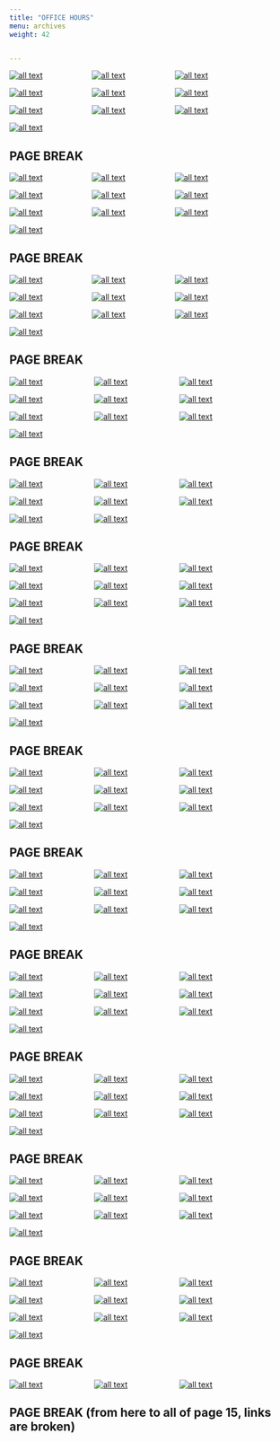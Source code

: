 ```yaml
---
title: "OFFICE HOURS"
menu: archives
weight: 42


---
```


[![all text](../../images/VideoImages/OfficeHourThumbnails/OH-Jan5-24.jpg )](https://youtu.be/sV7tXz53LVE?list=TLGGAUACxCrhMjoyMTA2MjAyNA)&ensp;&ensp;&ensp;&ensp;&ensp;&ensp;&ensp;&ensp;&ensp;&ensp;&ensp;&ensp;
[![all text](../../images/VideoImages/OfficeHourThumbnails/OH-Nov10-23.jpg )](https://youtu.be/DqOuq50AjAI?list=TLGGB5HeUhn2LCwyMTA2MjAyNA)&ensp;&ensp;&ensp;&ensp;&ensp;&ensp;&ensp;&ensp;&ensp;&ensp;&ensp;&ensp;
[![all text](../../images/VideoImages/OfficeHourThumbnails/OH-Oct27-23.jpg )](https://youtu.be/P2-T4iomrkQ?list=TLGGxyx1BwejocUyMTA2MjAyNA)


[![all text](/images/VideoImages/OfficeHourThumbnails/OH-Oct13-23.jpg )](https://youtu.be/UXKyckwkJo0?list=TLGGH2LXlrWvsRYyMTA2MjAyNA)&ensp;&ensp;&ensp;&ensp;&ensp;&ensp;&ensp;&ensp;&ensp;&ensp;&ensp;&ensp;
[![all text](/images/VideoImages/OfficeHourThumbnails/OH-Sep29-23.jpg )](https://youtu.be/l7iGyECLVdo?list=TLGGJkKfDlcgBdEyMTA2MjAyNA)&ensp;&ensp;&ensp;&ensp;&ensp;&ensp;&ensp;&ensp;&ensp;&ensp;&ensp;&ensp;
[![all text](/images/VideoImages/OfficeHourThumbnails/OH-Sep01-23.jpg )](https://youtu.be/c52R6OX_2rQ?list=TLGGV3CnC8CTXz8yMTA2MjAyNA)


[![all text](/images/VideoImages/OfficeHourThumbnails/OH-Jun28-23.jpg )](https://youtu.be/D_R3i3Izv9o?list=TLGGO5JDbQV-VbsyMTA2MjAyNA)&ensp;&ensp;&ensp;&ensp;&ensp;&ensp;&ensp;&ensp;&ensp;&ensp;&ensp;&ensp;
[![all text](/images/VideoImages/OfficeHourThumbnails/OH-Jun09-23.jpg )](https://youtu.be/d2HMYAtJvIs?list=TLGGaN02kwYQ6YoyMTA2MjAyNA)&ensp;&ensp;&ensp;&ensp;&ensp;&ensp;&ensp;&ensp;&ensp;&ensp;&ensp;&ensp;
[![all text](/images/VideoImages/OfficeHourThumbnails/OH-May26-23.jpg )](https://youtu.be/sJ1tzvBjbGE?list=TLGGsKr4i3qtAXwyMTA2MjAyNA)


[![all text](/images/VideoImages/OfficeHourThumbnails/OH-May12-23.jpg )](https://youtu.be/qTa-4VBKYPY?list=TLGGzk06PqfzdX0yMTA2MjAyNA)

## PAGE BREAK


[![all text](/images/VideoImages/OfficeHourThumbnails/OH-Apr28-23.jpg )](https://youtu.be/5caMIDeoieo?list=TLGG_nMYnJ-hh7cyNDA2MjAyNA)&ensp;&ensp;&ensp;&ensp;&ensp;&ensp;&ensp;&ensp;&ensp;&ensp;&ensp;&ensp;
[![all text](/images/VideoImages/OfficeHourThumbnails/OH-Apr14-23.jpg )](https://youtu.be/zzf_5dlYTz8?list=TLGGXdaYy-Ha9a4yNDA2MjAyNA)&ensp;&ensp;&ensp;&ensp;&ensp;&ensp;&ensp;&ensp;&ensp;&ensp;&ensp;&ensp;
[![all text](/images/VideoImages/OfficeHourThumbnails/OH-Feb24-23.jpg )](https://youtu.be/-_tboDnHEmk?list=TLGGn1Hb1FjGl8kyNDA2MjAyNA)


[![all text](/images/VideoImages/OfficeHourThumbnails/OH-Feb10-23.jpg )](https://youtu.be/qCruZVcfaxY?list=TLGGI9Bq595N1IUyNDA2MjAyNA)&ensp;&ensp;&ensp;&ensp;&ensp;&ensp;&ensp;&ensp;&ensp;&ensp;&ensp;&ensp;
[![all text](/images/VideoImages/OfficeHourThumbnails/OH-Jan27-23.jpg )](https://youtu.be/_7zXUUesUPY?list=TLGGH4shjifkMXQyNDA2MjAyNA)&ensp;&ensp;&ensp;&ensp;&ensp;&ensp;&ensp;&ensp;&ensp;&ensp;&ensp;&ensp;
[![all text](/images/VideoImages/OfficeHourThumbnails/OH-Dec02-22.jpg )](https://youtu.be/QTV6Q8s4uOs?list=TLGGM7PvcthxZXEyNDA2MjAyNA)


[![all text](/images/VideoImages/OfficeHourThumbnails/OH-Oct07-22.jpg )](https://youtu.be/eO1KMBDc0J8?list=TLGGS32t1mu67bkyNDA2MjAyNA)&ensp;&ensp;&ensp;&ensp;&ensp;&ensp;&ensp;&ensp;&ensp;&ensp;&ensp;&ensp;
[![all text](/images/VideoImages/OfficeHourThumbnails/OH-Sep23-22.jpg )](https://youtu.be/ReJvAbJJRH0?list=TLGG6V3uBH7VeeEyNDA2MjAyNA)&ensp;&ensp;&ensp;&ensp;&ensp;&ensp;&ensp;&ensp;&ensp;&ensp;&ensp;&ensp;
[![all text](/images/VideoImages/OfficeHourThumbnails/OH-Sep09-22.jpg )](https://youtu.be/9e4mMX7i_RY?list=TLGGKFqIVAgJGacyNDA2MjAyNA)


[![all text](/images/VideoImages/OfficeHourThumbnails/OH-Aug26-22.jpg )](https://youtu.be/Hnin7y-2uy8?list=TLGG_5_Dv3gPKYwyNDA2MjAyNA)



## PAGE BREAK


[![all text](/images/VideoImages/OfficeHourThumbnails/OH-Aug12-22.jpg )](https://youtu.be/pIbhsCJS60U?list=TLGGlP8FXAqWG3wyNDA2MjAyNA)&ensp;&ensp;&ensp;&ensp;&ensp;&ensp;&ensp;&ensp;&ensp;&ensp;&ensp;&ensp;
[![all text](/images/VideoImages/OfficeHourThumbnails/OH-Jul29-22.jpg )](https://youtu.be/E5afi_be3DM?list=TLGGY-qOaeo4ox4yNDA2MjAyNA)&ensp;&ensp;&ensp;&ensp;&ensp;&ensp;&ensp;&ensp;&ensp;&ensp;&ensp;&ensp;
[![all text](/images/VideoImages/OfficeHourThumbnails/OH-Jun17-22.jpg )](https://youtu.be/v9MScKsFAR0?list=TLGGDC9IQbbeUw8yNDA2MjAyNA)


[![all text](/images/VideoImages/OfficeHourThumbnails/OH-Jun03-22.jpg )](https://youtu.be/pIbhsCJS60U?list=TLGGlP8FXAqWG3wyNDA2MjAyNA)&ensp;&ensp;&ensp;&ensp;&ensp;&ensp;&ensp;&ensp;&ensp;&ensp;&ensp;&ensp;
[![all text](/images/VideoImages/OfficeHourThumbnails/OH-Jul29-22.jpg )](https://youtu.be/6a--LOQNz1M?list=TLGG88CoqD8ouf0yNDA2MjAyNA)&ensp;&ensp;&ensp;&ensp;&ensp;&ensp;&ensp;&ensp;&ensp;&ensp;&ensp;&ensp;
[![all text](/images/VideoImages/OfficeHourThumbnails/OH-May06-22.jpg )](https://youtu.be/4cGAfB9kR6I?list=TLGG1Ls_rS5UlYYyNDA2MjAyNA)


[![all text](/images/VideoImages/OfficeHourThumbnails/OH-Apr22-22.jpg )](https://youtu.be/7_d4WJMbPWo?list=TLGGoy4vHas0k1AyNDA2MjAyNA)&ensp;&ensp;&ensp;&ensp;&ensp;&ensp;&ensp;&ensp;&ensp;&ensp;&ensp;&ensp;
[![all text](/images/VideoImages/OfficeHourThumbnails/OH-Mar25-22.jpg )](https://youtu.be/CcABVFh6Izc?list=TLGGGr-G4iA5YB4yNDA2MjAyNA)&ensp;&ensp;&ensp;&ensp;&ensp;&ensp;&ensp;&ensp;&ensp;&ensp;&ensp;&ensp;
[![all text](/images/VideoImages/OfficeHourThumbnails/OH-Feb25-22.jpg )](https://youtu.be/Tzf2TW67wyw?list=TLGGDIPYnap3D3AyNDA2MjAyNA)


[![all text](/images/VideoImages/OfficeHourThumbnails/OH-Feb11-22.jpg )](https://youtu.be/Urd7vQ42yGA?list=TLGGjqnhjfMxBGkyNDA2MjAyNA)


## PAGE BREAK


[![all text](/images/VideoImages/OfficeHourThumbnails/OH-Jan28-22.jpg )](https://www.youtube.com/embed/jwjFMdNwMGY?wmode=opaque&loop=1&playlist=jwjFMdNwMGY&autohide=1&iv_load_policy=3)
&ensp;&ensp;&ensp;&ensp;&ensp;&ensp;&ensp;&ensp;&ensp;&ensp;&ensp;&ensp;
[![all text](/images/VideoImages/OfficeHourThumbnails/OH-Jan14-22.jpg )](https://www.youtube.com/embed/NP3jf1NRfes?wmode=opaque&loop=1&playlist=NP3jf1NRfes&autohide=1&iv_load_policy=3)
&ensp;&ensp;&ensp;&ensp;&ensp;&ensp;&ensp;&ensp;&ensp;&ensp;&ensp;&ensp;
[![all text](/images/VideoImages/OfficeHourThumbnails/OH-Jan07-22.jpg )](https://www.youtube.com/embed/7Ciufb0NMYk?wmode=opaque&loop=1&playlist=7Ciufb0NMYk&autohide=1&iv_load_policy=3)


[![all text](/images/VideoImages/OfficeHourThumbnails/PlatformInstallation-Dec17-21.jpg )](https://www.youtube.com/embed/UrRQ5LNF2xU?wmode=opaque&loop=1&playlist=UrRQ5LNF2xU&autohide=1&iv_load_policy=3)
&ensp;&ensp;&ensp;&ensp;&ensp;&ensp;&ensp;&ensp;&ensp;&ensp;&ensp;&ensp;
[![all text](/images/VideoImages/OfficeHourThumbnails/BACnetTutorial-Dec17-21.jpg )](https://www.youtube.com/embed/qQNL2n936AU?wmode=opaque&loop=1&playlist=qQNL2n936AU&autohide=1&iv_load_policy=3)
&ensp;&ensp;&ensp;&ensp;&ensp;&ensp;&ensp;&ensp;&ensp;&ensp;&ensp;&ensp;
[![all text](/images/VideoImages/OfficeHourThumbnails/OH-Dec17-21.jpg )](https://www.youtube.com/embed/CvjhzCSOj3k?wmode=opaque&loop=1&playlist=CvjhzCSOj3k&autohide=1&iv_load_policy=3)


[![all text](/images/VideoImages/OfficeHourThumbnails/OH-Dec03-21.jpg )](https://www.youtube.com/embed/0XYAwkDospA?wmode=opaque&loop=1&playlist=0XYAwkDospA&autohide=1&iv_load_policy=3)
&ensp;&ensp;&ensp;&ensp;&ensp;&ensp;&ensp;&ensp;&ensp;&ensp;&ensp;&ensp;
[![all text](/images/VideoImages/OfficeHourThumbnails/OH-Oct08-21.jpg )](https://www.youtube.com/embed/ZqSn1sUSWXk?wmode=opaque&loop=1&playlist=ZqSn1sUSWXk&autohide=1&iv_load_policy=3)
&ensp;&ensp;&ensp;&ensp;&ensp;&ensp;&ensp;&ensp;&ensp;&ensp;&ensp;&ensp;
[![all text](/images/VideoImages/OfficeHourThumbnails/OH-Sep24-21.jpg )](https://www.youtube.com/embed/La6CHZe0OmA?wmode=opaque&loop=1&playlist=La6CHZe0OmA&autohide=1&iv_load_policy=3)


[![all text](/images/VideoImages/OfficeHourThumbnails/OH-Sep10-21.jpg )](https://www.youtube.com/embed/uFeqWPSZiUY?wmode=opaque&loop=1&playlist=uFeqWPSZiUY&autohide=1&iv_load_policy=3)
&ensp;&ensp;&ensp;&ensp;&ensp;&ensp;&ensp;&ensp;&ensp;&ensp;&ensp;&ensp;

## PAGE BREAK



[![all text](/images/VideoImages/OfficeHourThumbnails/OH-Aug13-21.jpg )](https://www.youtube.com/embed/VslU8Ljn7mg?wmode=opaque&loop=1&playlist=VslU8Ljn7mg&autohide=1&iv_load_policy=3)
&ensp;&ensp;&ensp;&ensp;&ensp;&ensp;&ensp;&ensp;&ensp;&ensp;&ensp;&ensp;
[![all text](/images/VideoImages/OfficeHourThumbnails/VolttronTutorial-Jul27-21.jpg )](https://www.youtube.com/embed/0zHG1p76GNs?wmode=opaque&loop=1&playlist=0zHG1p76GNs&autohide=1&iv_load_policy=3)
&ensp;&ensp;&ensp;&ensp;&ensp;&ensp;&ensp;&ensp;&ensp;&ensp;&ensp;&ensp;
[![all text](/images/VideoImages/OfficeHourThumbnails/OH-Jul16-21.jpg )](https://www.youtube.com/embed/Poqcy-uu97Q?wmode=opaque&loop=1&playlist=Poqcy-uu97Q&autohide=1&iv_load_policy=3)


[![all text](/images/VideoImages/OfficeHourThumbnails/OH-Jun18-21.jpg )](https://www.youtube.com/embed/HTPm2_IYDbc?wmode=opaque&loop=1&playlist=HTPm2_IYDbc&autohide=1&iv_load_policy=3)
&ensp;&ensp;&ensp;&ensp;&ensp;&ensp;&ensp;&ensp;&ensp;&ensp;&ensp;&ensp;
[![all text](/images/VideoImages/OfficeHourThumbnails/OH-Jun04-21.jpg )](https://www.youtube.com/embed/lpWJk1i7NyQ?wmode=opaque&loop=1&playlist=lpWJk1i7NyQ&autohide=1&iv_load_policy=3)
&ensp;&ensp;&ensp;&ensp;&ensp;&ensp;&ensp;&ensp;&ensp;&ensp;&ensp;&ensp;
[![all text](/images/VideoImages/OfficeHourThumbnails/OH-May21-21.jpg )](https://www.youtube.com/embed/SDAJ4y-rJbY?wmode=opaque&loop=1&playlist=SDAJ4y-rJbY&autohide=1&iv_load_policy=3)


[![all text](/images/VideoImages/OfficeHourThumbnails/OH-May07-21.jpg )](https://www.youtube.com/embed/w08FlEQKgXY?wmode=opaque&loop=1&playlist=w08FlEQKgXY&autohide=1&iv_load_policy=3)
&ensp;&ensp;&ensp;&ensp;&ensp;&ensp;&ensp;&ensp;&ensp;&ensp;&ensp;&ensp;
[![all text](/images/VideoImages/OfficeHourThumbnails/OH-Apr23-21.jpg )](https://www.youtube.com/embed/842ZR183UKw?wmode=opaque&loop=1&playlist=842ZR183UKw&autohide=1&iv_load_policy=3)



## PAGE BREAK



[![all text](/images/VideoImages/OfficeHourThumbnails/OH-Feb26-21.jpg )](https://www.youtube.com/embed/QY_bpP9PZw4?wmode=opaque&loop=1&playlist=QY_bpP9PZw4&autohide=1&iv_load_policy=3)
&ensp;&ensp;&ensp;&ensp;&ensp;&ensp;&ensp;&ensp;&ensp;&ensp;&ensp;&ensp;
[![all text](/images/VideoImages/OfficeHourThumbnails/OH-Feb12-21.jpg )](https://www.youtube.com/embed/QmZJQ5E4ARM?wmode=opaque&loop=1&playlist=QmZJQ5E4ARM&autohide=1&iv_load_policy=3)
&ensp;&ensp;&ensp;&ensp;&ensp;&ensp;&ensp;&ensp;&ensp;&ensp;&ensp;&ensp;
[![all text](/images/VideoImages/OfficeHourThumbnails/OH-Jan29-21.jpg )](https://www.youtube.com/embed/Zan435-3dUI?wmode=opaque&loop=1&playlist=Zan435-3dUI&autohide=1&iv_load_policy=3)


[![all text](/images/VideoImages/OfficeHourThumbnails/OH-Jan15-21.jpg )](https://www.youtube.com/embed/LSeBggqAZV0?wmode=opaque&loop=1&playlist=LSeBggqAZV0&autohide=1&iv_load_policy=3)
&ensp;&ensp;&ensp;&ensp;&ensp;&ensp;&ensp;&ensp;&ensp;&ensp;&ensp;&ensp;
[![all text](/images/VideoImages/OfficeHourThumbnails/OH-Dec18-20.jpg )](https://www.youtube.com/embed/4Gj7XGMdLVE?wmode=opaque&loop=1&playlist=4Gj7XGMdLVE&autohide=1&iv_load_policy=3)
&ensp;&ensp;&ensp;&ensp;&ensp;&ensp;&ensp;&ensp;&ensp;&ensp;&ensp;&ensp;
[![all text](/images/VideoImages/OfficeHourThumbnails/OH-Dec04-20.jpg )](https://www.youtube.com/embed/Inle6FIGcLk?wmode=opaque&loop=1&playlist=Inle6FIGcLk&autohide=1&iv_load_policy=3)


[![all text](/images/VideoImages/OfficeHourThumbnails/OH-Nov20-20.jpg )](https://www.youtube.com/embed/ZerxGK-i_FE?wmode=opaque&loop=1&playlist=ZerxGK-i_FE&autohide=1&iv_load_policy=3)
&ensp;&ensp;&ensp;&ensp;&ensp;&ensp;&ensp;&ensp;&ensp;&ensp;&ensp;&ensp;
[![all text](/images/VideoImages/OfficeHourThumbnails/OH-Nov06-20.jpg )](https://www.youtube.com/embed/K0SJWPA9AnU?wmode=opaque&loop=1&playlist=K0SJWPA9AnU&autohide=1&iv_load_policy=3)
&ensp;&ensp;&ensp;&ensp;&ensp;&ensp;&ensp;&ensp;&ensp;&ensp;&ensp;&ensp;
[![all text](/images/VideoImages/OfficeHourThumbnails/VOLTTRON-Tutorial-Oct28-20.jpg )](https://www.youtube.com/embed/iGPKmh382YE?wmode=opaque&loop=1&playlist=iGPKmh382YE&autohide=1&iv_load_policy=3)


[![all text](/images/VideoImages/OfficeHourThumbnails/OH-Oct23-20.jpg )](https://www.youtube.com/embed/A-riTZu6vgo?wmode=opaque&loop=1&playlist=A-riTZu6vgo&autohide=1&iv_load_policy=3)


## PAGE BREAK


[![all text](/images/VideoImages/OfficeHourThumbnails/OH-Oct09-20.jpg )](https://www.youtube.com/embed/OfUEyXEVVn4?wmode=opaque&loop=1&playlist=OfUEyXEVVn4&autohide=1&iv_load_policy=3)
&ensp;&ensp;&ensp;&ensp;&ensp;&ensp;&ensp;&ensp;&ensp;&ensp;&ensp;&ensp;
[![all text](/images/VideoImages/OfficeHourThumbnails/OH-Sep25-20.jpg )](https://www.youtube.com/embed/p4fAMPoDUaA?wmode=opaque&loop=1&playlist=p4fAMPoDUaA&autohide=1&iv_load_policy=3)
&ensp;&ensp;&ensp;&ensp;&ensp;&ensp;&ensp;&ensp;&ensp;&ensp;&ensp;&ensp;
[![all text](/images/VideoImages/OfficeHourThumbnails/OH-Sep11-20.jpg )](https://www.youtube.com/embed/w4DYHpAZ2x8?wmode=opaque&loop=1&playlist=w4DYHpAZ2x8&autohide=1&iv_load_policy=3)


[![all text](/images/VideoImages/OfficeHourThumbnails/OH-Jul31-20.jpg )](https://www.youtube.com/embed/tFufZROXju0?wmode=opaque&loop=1&playlist=tFufZROXju0&autohide=1&iv_load_policy=3)
&ensp;&ensp;&ensp;&ensp;&ensp;&ensp;&ensp;&ensp;&ensp;&ensp;&ensp;&ensp;
[![all text](/images/VideoImages/OfficeHourThumbnails/OH-Jul17-20.jpg )](https://www.youtube.com/embed/S51bmmLkAlI?wmode=opaque&loop=1&playlist=S51bmmLkAlI&autohide=1&iv_load_policy=3)
&ensp;&ensp;&ensp;&ensp;&ensp;&ensp;&ensp;&ensp;&ensp;&ensp;&ensp;&ensp;
[![all text](/images/VideoImages/OfficeHourThumbnails/OH-Jun05-20.jpg )](https://www.youtube.com/embed/GvbpzerOixw?wmode=opaque&loop=1&playlist=GvbpzerOixw&autohide=1&iv_load_policy=3)


[![all text](/images/VideoImages/OfficeHourThumbnails/OH-May22-20.jpg )](https://www.youtube.com/embed/ug4MoqLwnPA?wmode=opaque&loop=1&playlist=ug4MoqLwnPA&autohide=1&iv_load_policy=3)
&ensp;&ensp;&ensp;&ensp;&ensp;&ensp;&ensp;&ensp;&ensp;&ensp;&ensp;&ensp;
[![all text](/images/VideoImages/OfficeHourThumbnails/OH-May08-20.jpg )](https://www.youtube.com/embed/FwksztUjuVc?wmode=opaque&loop=1&playlist=FwksztUjuVc&autohide=1&iv_load_policy=3)
&ensp;&ensp;&ensp;&ensp;&ensp;&ensp;&ensp;&ensp;&ensp;&ensp;&ensp;&ensp;
[![all text](/images/VideoImages/OfficeHourThumbnails/OH-Apr24-20.jpg )](https://www.youtube.com/embed/MjcIRJ3B7Ps?wmode=opaque&loop=1&playlist=MjcIRJ3B7Ps&autohide=1&iv_load_policy=3)


[![all text](/images/VideoImages/OfficeHourThumbnails/OH-Apr10-20.jpg )](https://www.youtube.com/embed/GONfzvp80yI?wmode=opaque&loop=1&playlist=GONfzvp80yI&autohide=1&iv_load_policy=3)



## PAGE BREAK


[![all text](/images/VideoImages/OfficeHourThumbnails/OH-Mar27-20.jpg )](https://www.youtube.com/embed/nIzbLp1pt1s?wmode=opaque&loop=1&playlist=nIzbLp1pt1s&autohide=1&iv_load_policy=3)
&ensp;&ensp;&ensp;&ensp;&ensp;&ensp;&ensp;&ensp;&ensp;&ensp;&ensp;&ensp;
[![all text](/images/VideoImages/OfficeHourThumbnails/OH-Mar13-20.jpg )](https://www.youtube.com/embed/Tzrh0psFdUk?wmode=opaque&loop=1&playlist=Tzrh0psFdUk&autohide=1&iv_load_policy=3)
&ensp;&ensp;&ensp;&ensp;&ensp;&ensp;&ensp;&ensp;&ensp;&ensp;&ensp;&ensp;
[![all text](/images/VideoImages/OfficeHourThumbnails/OH-Feb14-20.jpg )](https://www.youtube.com/embed/dVX10GI6BH8?wmode=opaque&loop=1&playlist=dVX10GI6BH8&autohide=1&iv_load_policy=3)


[![all text](/images/VideoImages/OfficeHourThumbnails/OH-Jan31-20.jpg )](https://www.youtube.com/embed/GMYDF4mLmrY?wmode=opaque&loop=1&playlist=GMYDF4mLmrY&autohide=1&iv_load_policy=3)
&ensp;&ensp;&ensp;&ensp;&ensp;&ensp;&ensp;&ensp;&ensp;&ensp;&ensp;&ensp;
[![all text](/images/VideoImages/OfficeHourThumbnails/OH-Jan17-20.jpg )](https://www.youtube.com/embed/n36e7mCk6ic?wmode=opaque&loop=1&playlist=n36e7mCk6ic&autohide=1&iv_load_policy=3)
&ensp;&ensp;&ensp;&ensp;&ensp;&ensp;&ensp;&ensp;&ensp;&ensp;&ensp;&ensp;
[![all text](/images/VideoImages/OfficeHourThumbnails/DriverTutorial-Dec10-19.jpg )](https://www.youtube.com/embed/bPE_-6nHuSY?wmode=opaque&loop=1&playlist=bPE_-6nHuSY&autohide=1&iv_load_policy=3)


[![all text](/images/VideoImages/OfficeHourThumbnails/OH-Nov22-19.jpg )](https://www.youtube.com/embed/-QH9djCgqP8?wmode=opaque&loop=1&playlist=-QH9djCgqP8&autohide=1&iv_load_policy=3)
&ensp;&ensp;&ensp;&ensp;&ensp;&ensp;&ensp;&ensp;&ensp;&ensp;&ensp;&ensp;
[![all text](/images/VideoImages/OfficeHourThumbnails/OH-Nov08-19.jpg )](https://www.youtube.com/embed/MzAKT1pok8E?wmode=opaque&loop=1&playlist=MzAKT1pok8E&autohide=1&iv_load_policy=3)
&ensp;&ensp;&ensp;&ensp;&ensp;&ensp;&ensp;&ensp;&ensp;&ensp;&ensp;&ensp;
[![all text](/images/VideoImages/OfficeHourThumbnails/OH-Oct25-19.jpg )](https://www.youtube.com/embed/4y18mPVqQno?wmode=opaque&loop=1&playlist=4y18mPVqQno&autohide=1&iv_load_policy=3)


[![all text](/images/VideoImages/OfficeHourThumbnails/OH-Oct11-19.jpg )](https://www.youtube.com/embed/8ZlWh1z1Evg?wmode=opaque&loop=1&playlist=8ZlWh1z1Evg&autohide=1&iv_load_policy=3)


## PAGE BREAK


[![all text](/images/VideoImages/OfficeHourThumbnails/OH-Sep27-19.jpg )](https://www.youtube.com/embed/2TEi97KGdug?wmode=opaque&loop=1&playlist=2TEi97KGdug&autohide=1&iv_load_policy=3)
&ensp;&ensp;&ensp;&ensp;&ensp;&ensp;&ensp;&ensp;&ensp;&ensp;&ensp;&ensp;
[![all text](/images/VideoImages/OfficeHourThumbnails/OH-Sep13-19.jpg )](https://www.youtube.com/embed/vY8WHnPGf6M?wmode=opaque&loop=1&playlist=vY8WHnPGf6M&autohide=1&iv_load_policy=3)
&ensp;&ensp;&ensp;&ensp;&ensp;&ensp;&ensp;&ensp;&ensp;&ensp;&ensp;&ensp;
[![all text](/images/VideoImages/OfficeHourThumbnails/OH-Aug16-19.jpg )](https://www.youtube.com/embed/hRwMv027Pk4?wmode=opaque&loop=1&playlist=hRwMv027Pk4&autohide=1&iv_load_policy=3)


[![all text](/images/VideoImages/OfficeHourThumbnails/OH-Aug02-19.jpg )](https://www.youtube.com/embed/35Z6jm2UlL8?wmode=opaque&loop=1&playlist=35Z6jm2UlL8&autohide=1&iv_load_policy=3)
&ensp;&ensp;&ensp;&ensp;&ensp;&ensp;&ensp;&ensp;&ensp;&ensp;&ensp;&ensp;
[![all text](/images/VideoImages/OfficeHourThumbnails/OH-Jul19-19.jpg )](https://www.youtube.com/embed/1aIU2Dkm0R4?wmode=opaque&loop=1&playlist=1aIU2Dkm0R4&autohide=1&iv_load_policy=3)
&ensp;&ensp;&ensp;&ensp;&ensp;&ensp;&ensp;&ensp;&ensp;&ensp;&ensp;&ensp;
[![all text](/images/VideoImages/OfficeHourThumbnails/OH-Jun21-19.jpg )](https://www.youtube.com/embed/A7KFGM6kYS4?wmode=opaque&loop=1&playlist=A7KFGM6kYS4&autohide=1&iv_load_policy=3)


[![all text](/images/VideoImages/OfficeHourThumbnails/OH-Jun07-19.jpg )](https://www.youtube.com/embed/gPWcVFD65PU?wmode=opaque&loop=1&playlist=gPWcVFD65PU&autohide=1&iv_load_policy=3)
&ensp;&ensp;&ensp;&ensp;&ensp;&ensp;&ensp;&ensp;&ensp;&ensp;&ensp;&ensp;
[![all text](/images/VideoImages/OfficeHourThumbnails/OH-May24-19.jpg )](https://www.youtube.com/embed/5e4JChOAGEo?wmode=opaque&loop=1&playlist=5e4JChOAGEo&autohide=1&iv_load_policy=3)
&ensp;&ensp;&ensp;&ensp;&ensp;&ensp;&ensp;&ensp;&ensp;&ensp;&ensp;&ensp;
[![all text](/images/VideoImages/OfficeHourThumbnails/OH-May10-19.jpg )](https://www.youtube.com/embed/H-k8FFH1Gw0?wmode=opaque&loop=1&playlist=H-k8FFH1Gw0&autohide=1&iv_load_policy=3)


[![all text](/images/VideoImages/OfficeHourThumbnails/OH-Apr26-19.jpg )](https://www.youtube.com/embed/5a0v_sn_4Vw?wmode=opaque&loop=1&playlist=5a0v_sn_4Vw&autohide=1&iv_load_policy=3)


## PAGE BREAK


[![all text](/images/VideoImages/OfficeHourThumbnails/FNCS-Install-Apr23-19.jpg )](https://www.youtube.com/embed/1XDBB2kT9ZI?wmode=opaque&loop=1&playlist=1XDBB2kT9ZI&autohide=1&iv_load_policy=3)
&ensp;&ensp;&ensp;&ensp;&ensp;&ensp;&ensp;&ensp;&ensp;&ensp;&ensp;&ensp;
[![all text](/images/VideoImages/OfficeHourThumbnails/OH-Apr12-19.jpg )](https://www.youtube.com/embed/aiO8KN-smIQ?wmode=opaque&loop=1&playlist=aiO8KN-smIQ&autohide=1&iv_load_policy=3)
&ensp;&ensp;&ensp;&ensp;&ensp;&ensp;&ensp;&ensp;&ensp;&ensp;&ensp;&ensp;
[![all text](/images/VideoImages/OfficeHourThumbnails/OH-Mar15-19.jpg )](https://www.youtube.com/embed/IH_94D7ZFgI?wmode=opaque&loop=1&playlist=IH_94D7ZFgI&autohide=1&iv_load_policy=3)


[![all text](/images/VideoImages/OfficeHourThumbnails/OH-Mar01-19.jpg )](https://www.youtube.com/embed/OhxY-_6tf9c?wmode=opaque&loop=1&playlist=OhxY-_6tf9c&autohide=1&iv_load_policy=3)
&ensp;&ensp;&ensp;&ensp;&ensp;&ensp;&ensp;&ensp;&ensp;&ensp;&ensp;&ensp;
[![all text](/images/VideoImages/OfficeHourThumbnails/OH-Jan25-19.jpg )](https://www.youtube.com/embed/66_2Je0-vpA?wmode=opaque&loop=1&playlist=66_2Je0-vpA&autohide=1&iv_load_policy=3)
&ensp;&ensp;&ensp;&ensp;&ensp;&ensp;&ensp;&ensp;&ensp;&ensp;&ensp;&ensp;
[![all text](/images/VideoImages/OfficeHourThumbnails/OH-Dec18-18.jpg )](https://www.youtube.com/embed/JXDpVZWpkYI?wmode=opaque&loop=1&playlist=JXDpVZWpkYI&autohide=1&iv_load_policy=3)


[![all text](/images/VideoImages/OfficeHourThumbnails/OH-Nov09-18.jpg )](https://www.youtube.com/embed/5H2WdgUH7f4?wmode=opaque&loop=1&playlist=5H2WdgUH7f4&autohide=1&iv_load_policy=3)
&ensp;&ensp;&ensp;&ensp;&ensp;&ensp;&ensp;&ensp;&ensp;&ensp;&ensp;&ensp;
[![all text](/images/VideoImages/OfficeHourThumbnails/OH-Oct26-18.jpg )](https://www.youtube.com/embed/HDgGO-5w9HQ?wmode=opaque&loop=1&playlist=HDgGO-5w9HQ&autohide=1&iv_load_policy=3)
&ensp;&ensp;&ensp;&ensp;&ensp;&ensp;&ensp;&ensp;&ensp;&ensp;&ensp;&ensp;
[![all text](/images/VideoImages/OfficeHourThumbnails/OH-Oct12-18.jpg )](https://www.youtube.com/embed/ANKHWd913og?wmode=opaque&loop=1&playlist=ANKHWd913og&autohide=1&iv_load_policy=3)


[![all text](/images/VideoImages/OfficeHourThumbnails/OH-Sep28-18.jpg )](https://www.youtube.com/embed/u94ibh3ldQo?wmode=opaque&loop=1&playlist=u94ibh3ldQo&autohide=1&iv_load_policy=3)


## PAGE BREAK


[![all text](/images/VideoImages/OfficeHourThumbnails/OH-Sep14-18.jpg )](https://www.youtube.com/embed/PoBkNeDu3V0?wmode=opaque&loop=1&playlist=PoBkNeDu3V0&autohide=1&iv_load_policy=3)
&ensp;&ensp;&ensp;&ensp;&ensp;&ensp;&ensp;&ensp;&ensp;&ensp;&ensp;&ensp;
[![all text](/images/VideoImages/OfficeHourThumbnails/Intelligent-Load-Control-Sep07-18.jpg )](https://www.youtube.com/embed/jUjcVTMaZc4?wmode=opaque&loop=1&playlist=jUjcVTMaZc4&autohide=1&iv_load_policy=3)
&ensp;&ensp;&ensp;&ensp;&ensp;&ensp;&ensp;&ensp;&ensp;&ensp;&ensp;&ensp;
[![all text](/images/VideoImages/OfficeHourThumbnails/OH-Aug31-18.jpg )](https://www.youtube.com/embed/I994iTX1agw?wmode=opaque&loop=1&playlist=I994iTX1agw&autohide=1&iv_load_policy=3)


[![all text](/images/VideoImages/OfficeHourThumbnails/OH-Aug03-18.jpg )](https://www.youtube.com/embed/GKjlfVB3UpQ?wmode=opaque&loop=1&playlist=GKjlfVB3UpQ&autohide=1&iv_load_policy=3)
&ensp;&ensp;&ensp;&ensp;&ensp;&ensp;&ensp;&ensp;&ensp;&ensp;&ensp;&ensp;
[![all text](/images/VideoImages/OfficeHourThumbnails/OH-Jun08-18.jpg )](https://www.youtube.com/embed/_KFo_mrOOTc?wmode=opaque&loop=1&playlist=_KFo_mrOOTc&autohide=1&iv_load_policy=3)
&ensp;&ensp;&ensp;&ensp;&ensp;&ensp;&ensp;&ensp;&ensp;&ensp;&ensp;&ensp;
[![all text](/images/VideoImages/OfficeHourThumbnails/OH-May25-18.jpg )](https://www.youtube.com/embed/Yn1jj_JaGpI?wmode=opaque&loop=1&playlist=Yn1jj_JaGpI&autohide=1&iv_load_policy=3)


[![all text](/images/VideoImages/OfficeHourThumbnails/OH-May11-18.jpg )](https://www.youtube.com/embed/xEDeaeX-aYo?wmode=opaque&loop=1&playlist=xEDeaeX-aYo&autohide=1&iv_load_policy=3)
&ensp;&ensp;&ensp;&ensp;&ensp;&ensp;&ensp;&ensp;&ensp;&ensp;&ensp;&ensp;
[![all text](/images/VideoImages/OfficeHourThumbnails/OH-Apr27-18.jpg )](https://www.youtube.com/embed/2pESVZl4Aso?wmode=opaque&loop=1&playlist=2pESVZl4Aso&autohide=1&iv_load_policy=3)
&ensp;&ensp;&ensp;&ensp;&ensp;&ensp;&ensp;&ensp;&ensp;&ensp;&ensp;&ensp;
[![all text](/images/VideoImages/OfficeHourThumbnails/OH-Apr13-18.jpg )](https://www.youtube.com/embed/ysvUmSyMyxw?wmode=opaque&loop=1&playlist=ysvUmSyMyxw&autohide=1&iv_load_policy=3)


[![all text](/images/VideoImages/OfficeHourThumbnails/OH-Mar30-18.jpg )](https://www.youtube.com/embed/KoO5w4ec8v8?wmode=opaque&loop=1&playlist=KoO5w4ec8v8&autohide=1&iv_load_policy=3)


## PAGE BREAK


[![all text](/images/VideoImages/OfficeHourThumbnails/OH-Mar02-18.jpg )](https://www.youtube.com/embed/0Xx8QIVOfqU?wmode=opaque&loop=1&playlist=0Xx8QIVOfqU&autohide=1&iv_load_policy=3)
&ensp;&ensp;&ensp;&ensp;&ensp;&ensp;&ensp;&ensp;&ensp;&ensp;&ensp;&ensp;
[![all text](/images/VideoImages/OfficeHourThumbnails/OH-Jan05-18.jpg )](https://www.youtube.com/embed/_XS20H3I8hc?wmode=opaque&loop=1&playlist=_XS20H3I8hc&autohide=1&iv_load_policy=3)
&ensp;&ensp;&ensp;&ensp;&ensp;&ensp;&ensp;&ensp;&ensp;&ensp;&ensp;&ensp;
[![all text](/images/VideoImages/OfficeHourThumbnails/OH-Dec22-17.jpg )](https://www.youtube.com/embed/Ykp4ZX64H1w?wmode=opaque&loop=1&playlist=Ykp4ZX64H1w&autohide=1&iv_load_policy=3)


[![all text](/images/VideoImages/OfficeHourThumbnails/Transactive-Energy-Dec01-17.jpg )](https://www.youtube.com/embed/ECTNZAgyYtM?wmode=opaque&loop=1&playlist=ECTNZAgyYtM&autohide=1&iv_load_policy=3)
&ensp;&ensp;&ensp;&ensp;&ensp;&ensp;&ensp;&ensp;&ensp;&ensp;&ensp;&ensp;
[![all text](/images/VideoImages/OfficeHourThumbnails/OH-Nov10-17.jpg )](https://www.youtube.com/embed/ePMkyJGbNGs?wmode=opaque&loop=1&playlist=ePMkyJGbNGs&autohide=1&iv_load_policy=3)
&ensp;&ensp;&ensp;&ensp;&ensp;&ensp;&ensp;&ensp;&ensp;&ensp;&ensp;&ensp;
[![all text](/images/VideoImages/OfficeHourThumbnails/OH-Oct27-17.jpg )](https://www.youtube.com/embed/tsKVZx-WkGk?wmode=opaque&loop=1&playlist=tsKVZx-WkGk&autohide=1&iv_load_policy=3)


[![all text](/images/VideoImages/OfficeHourThumbnails/OH-Oct13-17.jpg )](https://www.youtube.com/embed/U0yIHoabmi0?wmode=opaque&loop=1&playlist=U0yIHoabmi0&autohide=1&iv_load_policy=3)
&ensp;&ensp;&ensp;&ensp;&ensp;&ensp;&ensp;&ensp;&ensp;&ensp;&ensp;&ensp;
[![all text](/images/VideoImages/OfficeHourThumbnails/OH-Sep29-17.jpg )](https://www.youtube.com/embed/t007qj3HMvA?wmode=opaque&loop=1&playlist=t007qj3HMvA&autohide=1&iv_load_policy=3)
&ensp;&ensp;&ensp;&ensp;&ensp;&ensp;&ensp;&ensp;&ensp;&ensp;&ensp;&ensp;
[![all text](/images/VideoImages/OfficeHourThumbnails/OH-Sep15-17.jpg )](https://www.youtube.com/embed/LPIoZiCh-EE?wmode=opaque&loop=1&playlist=LPIoZiCh-EE&autohide=1&iv_load_policy=3)


[![all text](/images/VideoImages/OfficeHourThumbnails/OH-Sep01-17.jpg )](https://www.youtube.com/embed/XUmmObtA6bM?wmode=opaque&loop=1&playlist=XUmmObtA6bM&autohide=1&iv_load_policy=3)


## PAGE BREAK


[![all text](/images/VideoImages/OfficeHourThumbnails/OH-Jul21-17.jpg )](https://www.youtube.com/embed/4gqzoGu7pEM?wmode=opaque&loop=1&playlist=4gqzoGu7pEM&autohide=1&iv_load_policy=3)
&ensp;&ensp;&ensp;&ensp;&ensp;&ensp;&ensp;&ensp;&ensp;&ensp;&ensp;&ensp;
[![all text](/images/VideoImages/OfficeHourThumbnails/VOLTTRON-Overview-Jul19-17.jpg )](https://www.youtube.com/embed/oNnItsBlwxs?wmode=opaque&loop=1&playlist=oNnItsBlwxs&autohide=1&iv_load_policy=3)
&ensp;&ensp;&ensp;&ensp;&ensp;&ensp;&ensp;&ensp;&ensp;&ensp;&ensp;&ensp;
[![all text](/images/VideoImages/OfficeHourThumbnails/OH-Jun23-17.jpg )](https://www.youtube.com/embed/6T2zJ_PSHwE?wmode=opaque&loop=1&playlist=6T2zJ_PSHwE&autohide=1&iv_load_policy=3)


[![all text](/images/VideoImages/OfficeHourThumbnails/OH-May26-17.jpg )](https://www.youtube.com/embed/z59KYyAS738?wmode=opaque&loop=1&playlist=z59KYyAS738&autohide=1&iv_load_policy=3)
&ensp;&ensp;&ensp;&ensp;&ensp;&ensp;&ensp;&ensp;&ensp;&ensp;&ensp;&ensp;
[![all text](/images/VideoImages/OfficeHourThumbnails/OH-Apr28-17.jpg )](https://www.youtube.com/embed/EQ1Jsjv833c?wmode=opaque&loop=1&playlist=EQ1Jsjv833c&autohide=1&iv_load_policy=3)
&ensp;&ensp;&ensp;&ensp;&ensp;&ensp;&ensp;&ensp;&ensp;&ensp;&ensp;&ensp;
[![all text](/images/VideoImages/OfficeHourThumbnails/OH-Apr14-17.jpg )](https://www.youtube.com/embed/R7LTqO_QdSg?wmode=opaque&loop=1&playlist=R7LTqO_QdSg&autohide=1&iv_load_policy=3)


[![all text](/images/VideoImages/OfficeHourThumbnails/OH-Mar31-17.jpg )](https://www.youtube.com/embed/Hr-4180YNaQ?wmode=opaque&loop=1&playlist=Hr-4180YNaQ&autohide=1&iv_load_policy=3)
&ensp;&ensp;&ensp;&ensp;&ensp;&ensp;&ensp;&ensp;&ensp;&ensp;&ensp;&ensp;
[![all text](/images/VideoImages/OfficeHourThumbnails/OH-Mar17-17.jpg )](https://www.youtube.com/embed/eNs2ttv8l88?wmode=opaque&loop=1&playlist=eNs2ttv8l88&autohide=1&iv_load_policy=3)
&ensp;&ensp;&ensp;&ensp;&ensp;&ensp;&ensp;&ensp;&ensp;&ensp;&ensp;&ensp;
[![all text](/images/VideoImages/OfficeHourThumbnails/OH-Mar03-17.jpg )](https://www.youtube.com/embed/-pYCyB8eAw0?wmode=opaque&loop=1&playlist=-pYCyB8eAw0&autohide=1&iv_load_policy=3)


[![all text](/images/VideoImages/OfficeHourThumbnails/OH-Jan20-17.jpg )](https://www.youtube.com/embed/CxwB8WRKd_U?wmode=opaque&loop=1&playlist=CxwB8WRKd_U&autohide=1&iv_load_policy=3)



## PAGE BREAK


[![all text](/images/VideoImages/OfficeHourThumbnails/OH-Jan06-17.jpg )](https://youtu.be/Ru2962r3vRw?list=TLGGSMHFgneBQ9UyNDA2MjAyNA)
&ensp;&ensp;&ensp;&ensp;&ensp;&ensp;&ensp;&ensp;&ensp;&ensp;&ensp;&ensp;
[![all text](/images/VideoImages/OfficeHourThumbnails/OH-Dec09-16.jpg )](https://youtu.be/bnTnnITZ7-w?list=TLGGLpUDNPfBRPEyNDA2MjAyNA)
&ensp;&ensp;&ensp;&ensp;&ensp;&ensp;&ensp;&ensp;&ensp;&ensp;&ensp;&ensp;
[![all text](/images/VideoImages/OfficeHourThumbnails/OH-Oct28-16.jpg )](https://youtu.be/ZkrW2X5AXTA?list=TLGGTp553DL-uxYyNDA2MjAyNA)

## PAGE BREAK (from here to all of page 15, links are broken)

